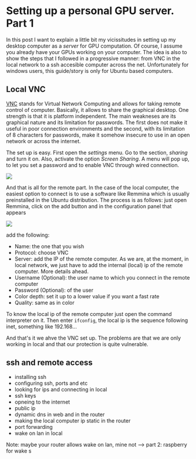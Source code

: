 # Setting up a personal GPU server. Part 1

In this post I want to explain a little bit my vicissitudes in setting up my desktop computer as a _server_ for GPU computation. Of course, I assume you already have your GPUs working on your computer.  The idea is also to show the steps that I followed in a progressive manner: from VNC in the local network to a ssh accesible computer across the net. Unfortunately for windows users, this guide/story is only for Ubuntu based computers.

## Local VNC

[VNC](https://en.wikipedia.org/wiki/Virtual_Network_Computing) stands for Virtual Network Computing and allows for taking remote control of computer. Basically, it allows to share the graphical desktop. One strength is that it is platform independent. The main weakneses are its graphical nature and its limitation for passwords. The first does not make it useful in poor connection environments and the second, with its limitation of 8 characters for passwords, make it somehow insecure to use in an open network or across the internet.

The set up is easy. First open the _settings_ menu. Go to the section, _sharing_ and turn it on. Also, activate the option _Screen Sharing_. A menu will pop up, to let you set a password and to enable VNC through wired connection.

![](/assets/images/vnc.png)

And that is all for the remote part. In the case of the local computer, the easiest option to connect is to use a software like Remmina which is usually preinstalled in the Ubuntu distribution. The process is as follows: just open Remmina, click on the add button and in the configuration panel that appears

![](/assets/images/remmina_add.png)

add the following:

+ Name: the one that you wish
+ Protocol: choose VNC
+ Server: add the IP of the remote computer. As we are, at the moment, in local network, we just have to add the internal (local) ip of the remote computer. More details ahead.
+ Username (Optional): the user name to which you connect in the remote computer
+ Password (Optional): of the user
+ Color depth: set it up to a lower value if you want a fast rate
+ Quality: same as in color

To know the local ip of the remote computer just open the command interpreter on it. Then enter `ifconfig`, the local ip is the sequence following inet, something like 192.168.*.*.

And that's it we ahve the VNC set up. The problems are that we are only working in local and that our protection is quite vulnerable.

## ssh and remote access

+ installing ssh
+ configuring ssh, ports and etc
+ looking for ips and connecting in local
+ ssh keys
+ opneing to the internet
+ public ip
+ dynamic dns in web and in the router
+ making the local computer ip static in the router
+ port forwarding
+ wake on lan in local

Note: maybe your router allows wake on lan,  mine not --> part 2: raspberry for wake s


